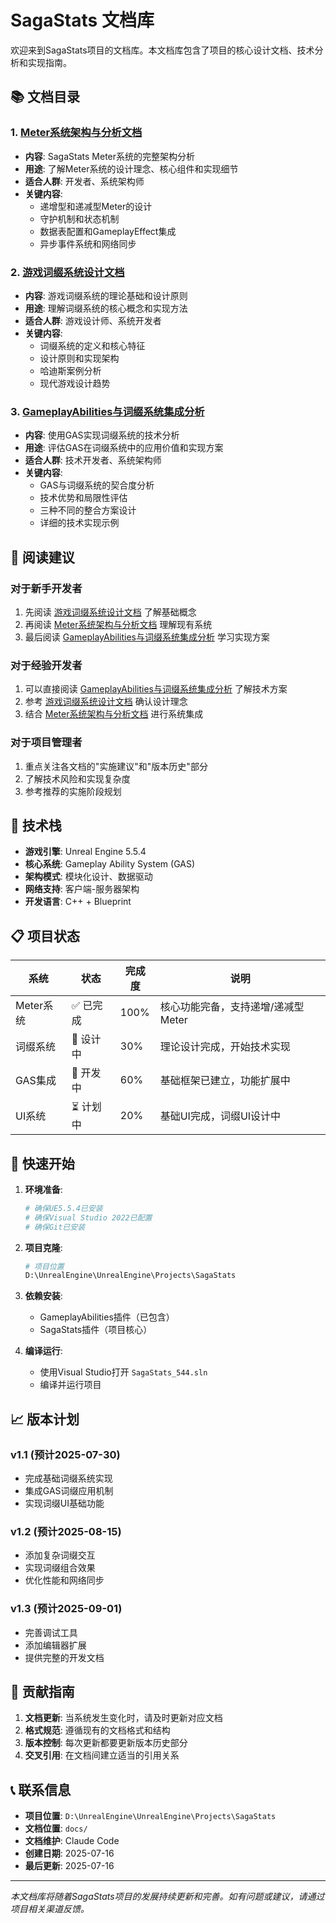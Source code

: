 # SagaStats 文档库

欢迎来到SagaStats项目的文档库。本文档库包含了项目的核心设计文档、技术分析和实现指南。

## 📚 文档目录

### 1. [Meter系统架构与分析文档](./Meter系统架构与分析文档.md)
- **内容**: SagaStats Meter系统的完整架构分析
- **用途**: 了解Meter系统的设计理念、核心组件和实现细节
- **适合人群**: 开发者、系统架构师
- **关键内容**:
  - 递增型和递减型Meter的设计
  - 守护机制和状态机制
  - 数据表配置和GameplayEffect集成
  - 异步事件系统和网络同步

### 2. [游戏词缀系统设计文档](./游戏词缀系统设计文档.md)
- **内容**: 游戏词缀系统的理论基础和设计原则
- **用途**: 理解词缀系统的核心概念和实现方法
- **适合人群**: 游戏设计师、系统开发者
- **关键内容**:
  - 词缀系统的定义和核心特征
  - 设计原则和实现架构
  - 哈迪斯案例分析
  - 现代游戏设计趋势

### 3. [GameplayAbilities与词缀系统集成分析](./GameplayAbilities与词缀系统集成分析.md)
- **内容**: 使用GAS实现词缀系统的技术分析
- **用途**: 评估GAS在词缀系统中的应用价值和实现方案
- **适合人群**: 技术开发者、系统架构师
- **关键内容**:
  - GAS与词缀系统的契合度分析
  - 技术优势和局限性评估
  - 三种不同的整合方案设计
  - 详细的技术实现示例

## 🎯 阅读建议

### 对于新手开发者
1. 先阅读 [游戏词缀系统设计文档](./游戏词缀系统设计文档.md) 了解基础概念
2. 再阅读 [Meter系统架构与分析文档](./Meter系统架构与分析文档.md) 理解现有系统
3. 最后阅读 [GameplayAbilities与词缀系统集成分析](./GameplayAbilities与词缀系统集成分析.md) 学习实现方案

### 对于经验开发者
1. 可以直接阅读 [GameplayAbilities与词缀系统集成分析](./GameplayAbilities与词缀系统集成分析.md) 了解技术方案
2. 参考 [游戏词缀系统设计文档](./游戏词缀系统设计文档.md) 确认设计理念
3. 结合 [Meter系统架构与分析文档](./Meter系统架构与分析文档.md) 进行系统集成

### 对于项目管理者
1. 重点关注各文档的"实施建议"和"版本历史"部分
2. 了解技术风险和实现复杂度
3. 参考推荐的实施阶段规划

## 🔧 技术栈

- **游戏引擎**: Unreal Engine 5.5.4
- **核心系统**: Gameplay Ability System (GAS)
- **架构模式**: 模块化设计、数据驱动
- **网络支持**: 客户端-服务器架构
- **开发语言**: C++ + Blueprint

## 📋 项目状态

| 系统 | 状态 | 完成度 | 说明 |
|------|------|--------|------|
| Meter系统 | ✅ 已完成 | 100% | 核心功能完备，支持递增/递减型Meter |
| 词缀系统 | 🔄 设计中 | 30% | 理论设计完成，开始技术实现 |
| GAS集成 | 🔄 开发中 | 60% | 基础框架已建立，功能扩展中 |
| UI系统 | ⏳ 计划中 | 20% | 基础UI完成，词缀UI设计中 |

## 🚀 快速开始

1. **环境准备**:
   ```bash
   # 确保UE5.5.4已安装
   # 确保Visual Studio 2022已配置
   # 确保Git已安装
   ```

2. **项目克隆**:
   ```bash
   # 项目位置
   D:\UnrealEngine\UnrealEngine\Projects\SagaStats
   ```

3. **依赖安装**:
   - GameplayAbilities插件（已包含）
   - SagaStats插件（项目核心）

4. **编译运行**:
   - 使用Visual Studio打开 `SagaStats_544.sln`
   - 编译并运行项目

## 📈 版本计划

### v1.1 (预计2025-07-30)
- 完成基础词缀系统实现
- 集成GAS词缀应用机制
- 实现词缀UI基础功能

### v1.2 (预计2025-08-15)
- 添加复杂词缀交互
- 实现词缀组合效果
- 优化性能和网络同步

### v1.3 (预计2025-09-01)
- 完善调试工具
- 添加编辑器扩展
- 提供完整的开发文档

## 🤝 贡献指南

1. **文档更新**: 当系统发生变化时，请及时更新对应文档
2. **格式规范**: 遵循现有的文档格式和结构
3. **版本控制**: 每次更新都要更新版本历史部分
4. **交叉引用**: 在文档间建立适当的引用关系

## 📞 联系信息

- **项目位置**: `D:\UnrealEngine\UnrealEngine\Projects\SagaStats`
- **文档位置**: `docs/`
- **文档维护**: Claude Code
- **创建日期**: 2025-07-16
- **最后更新**: 2025-07-16

---

*本文档库将随着SagaStats项目的发展持续更新和完善。如有问题或建议，请通过项目相关渠道反馈。*